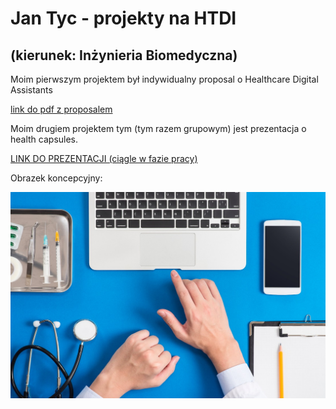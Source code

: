 # Jan Tyc - projekty na HTDI 
## (kierunek: Inżynieria Biomedyczna)

Moim pierwszym projektem był indywidualny proposal o Healthcare Digital Assistants 

[link do pdf z proposalem](tycjantyc.github.io/Jan_Tyc_IB)

Moim drugiem projektem tym (tym razem grupowym) jest prezentacja o health capsules.

[LINK DO PREZENTACJI (ciągle w fazie pracy)](https://docs.google.com/presentation/d/1fipnmH2sgFDSk7NSkCGgP6dxX7Y-u2-DZ63AycYRyB0/edit?usp=sharing)


Obrazek koncepcyjny:

![alt text](https://github.com/tycjantyc/tycjantyc.github.io/blob/main/Sharp-HealthCare-1.jpg "HDA")

